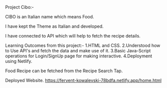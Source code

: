 Project Cibo:-

CIBO is an Italian name which means Food.

I have kept the Theme as Italian and developed.

I have connected to API which will help to fetch the recipe details.

Learning Outcomes from this project:-
1.HTML and CSS.
2.Understood how to Use API's and fetch the data and make use of it.
3.Basic Java-Script operations for Login/SignUp page for making interactive.
4.Deployment using Netlify.

Food Recipe can be fetched from the Recipe Search Tap.


Deployed Website.
https://fervent-kowalevski-78bdfa.netlify.app/home.html
